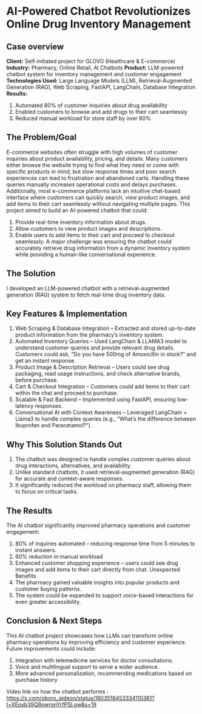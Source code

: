 # AI-Powered Chatbot Revolutionizes Online Drug Inventory Management
## Case overview
__Client:__ Self-initiated project for GLOVO (Healthcare & E-commerce)
__Industry:__ Pharmacy, Online Retail, AI Chatbots
__Product:__ LLM-powered chatbot system for inventory management and customer engagement
__Technologies Used:__ Large Language Models (LLM), Retrieval-Augmented Generation (RAG),
Web Scraping, FastAPI, LangChain, Database Integration
__Results:__
1. Automated 80% of customer inquiries about drug availability
2. Enabled customers to browse and add drugs to their cart seamlessly
3. Reduced manual workload for store staff by over 60%
## The Problem/Goal
E-commerce websites often struggle with high volumes of customer inquiries about product
availability, pricing, and details. Many customers either browse the website trying to find what
they need or come with specific products in mind, but slow response times and poor search
experiences can lead to frustration and abandoned carts. Handling these queries manually
increases operational costs and delays purchases. Additionally, most e-commerce platforms
lack an intuitive chat-based interface where customers can quickly search, view product images,
and add items to their cart seamlessly without navigating multiple pages.
This project aimed to build an AI-powered chatbot that could:
1. Provide real-time inventory information about drugs.
2. Allow customers to view product images and descriptions.
3. Enable users to add items to their cart and proceed to checkout seamlessly.
A major challenge was ensuring the chatbot could accurately retrieve drug information from a
dynamic inventory system while providing a human-like conversational experience.
## The Solution
I developed an LLM-powered chatbot with a retrieval-augmented generation (RAG) system to
fetch real-time drug inventory data.
## Key Features & Implementation
1. Web Scraping & Database Integration – Extracted and stored up-to-date product
information from the pharmacy’s inventory system.
2. Automated Inventory Queries – Used LangChain & LLAMA3 model to understand
customer queries and provide relevant drug details. Customers could ask, “Do you have
500mg of Amoxicillin in stock?” and get an instant response.
3. Product Image & Description Retrieval – Users could see drug packaging, read usage
instructions, and check alternative brands, before purchase.
4. Cart & Checkout Integration – Customers could add items to their cart within the chat
and proceed to purchase.
5. Scalable & Fast Backend – Implemented using FastAPI, ensuring low-latency
responses.
6. Conversational AI with Context Awareness – Leveraged LangChain + Llama3 to
handle complex queries (e.g., “What’s the difference between Ibuprofen and
Paracetamol?”).
## Why This Solution Stands Out
1. The chatbot was designed to handle complex customer queries about drug interactions,
alternatives, and availability.
2. Unlike standard chatbots, it used retrieval-augmented generation (RAG) for accurate and
context-aware responses.
3. It significantly reduced the workload on pharmacy staff, allowing them to focus on critical
tasks.
## The Results
The AI chatbot significantly improved pharmacy operations and customer engagement:
1. 80% of inquiries automated – reducing response time from 5 minutes to instant answers.
2. 60% reduction in manual workload
3. Enhanced customer shopping experience – users could see drug images and add items to
their cart directly from chat.
Unexpected Benefits
1. The pharmacy gained valuable insights into popular products and customer buying
patterns.
2. The system could be expanded to support voice-based interactions for even greater
accessibility.
## Conclusion & Next Steps
This AI chatbot project showcases how LLMs can transform online pharmacy operations by
improving efficiency and customer experience. Future improvements could include:
1. Integration with telemedicine services for doctor consultations.
2. Voice and multilingual support to serve a wider audience.
3. More advanced personalization, recommending medications based on purchase history

Video link on how the chatbot performs : https://x.com/oboro_gideon/status/1803518453334110381?t=XEoxb39Q8owronYrfPSLgw&s=19
